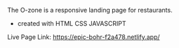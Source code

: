 The O-zone is a responsive landing page for restaurants.
- created with HTML CSS JAVASCRIPT 

Live Page Link: https://epic-bohr-f2a478.netlify.app/

